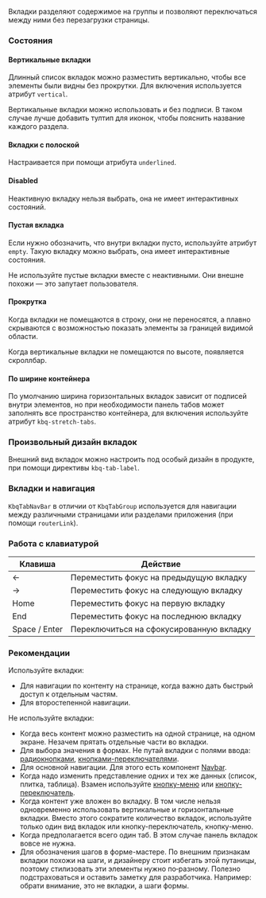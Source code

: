 Вкладки разделяют содержимое на группы и позволяют переключаться между ними без перезагрузки страницы.

<!-- example(tabs-overview) -->

### Состояния

#### Вертикальные вкладки

Длинный список вкладок можно разместить вертикально, чтобы все элементы были видны без прокрутки. Для включения используется атрибут `vertical`.

<!-- example(tabs-vertical) -->

Вертикальные вкладки можно использовать и без подписи. В таком случае лучше добавить тултип для иконок, чтобы пояснить название каждого раздела.

<!-- example(tabs-vertical-icons) -->

#### Вкладки с полоской

Настраивается при помощи атрибута `underlined`.

<!-- example(tabs-underlined) -->

#### Disabled

Неактивную вкладку нельзя выбрать, она не имеет интерактивных состояний.

<!-- example(tabs-disabled) -->

#### Пустая вкладка

Если нужно обозначить, что внутри вкладки пусто, используйте атрибут `empty`. Такую вкладку можно выбрать, она имеет интерактивные состояния.

<!-- example(tabs-empty-label) -->

Не используйте пустые вкладки вместе с неактивными. Они внешне похожи — это запутает пользователя.

#### Прокрутка

Когда вкладки не помещаются в строку, они не переносятся, а плавно скрываются с возможностью показать элементы за границей видимой области.

<!-- example(tabs-with-scroll) -->

Когда вертикальные вкладки не помещаются по высоте, появляется скроллбар.

<!-- example(tabs-with-scroll-vertical) -->

#### По ширине контейнера

По умолчанию ширина горизонтальных вкладок зависит от подписей внутри элементов, но при необходимости панель табов может заполнять все пространство контейнера, для включения используйте атрибут `kbq-stretch-tabs`.

<!-- example(tabs-stretch) -->

### Произвольный дизайн вкладок

Внешний вид вкладок можно настроить под особый дизайн в продукте, при помощи директивы `kbq-tab-label`.

<!-- example(tabs-custom-label) -->

### Вкладки и навигация

`KbqTabNavBar` в отличии от `KbqTabGroup` используется для навигации между различными страницами или разделами приложения (при помощи `routerLink`).

<!-- example(tabs-nav-bar-overview) -->

### Работа с клавиатурой

| <span style="min-width: 140px;">Клавиша</span>                                                  | Действие                                 |
| ----------------------------------------------------------------------------------------------- | ---------------------------------------- |
| <span class="docs-hot-key-button">←</span>                                                      | Переместить фокус на предыдущую вкладку  |
| <span class="docs-hot-key-button">→</span>                                                      | Переместить фокус на следующую вкладку   |
| <span class="docs-hot-key-button">Home</span>                                                   | Переместить фокус на первую вкладку      |
| <span class="docs-hot-key-button">End</span>                                                    | Переместить фокус на последнюю вкладку   |
| <span class="docs-hot-key-button">Space</span> / <span class="docs-hot-key-button">Enter</span> | Переключиться на сфокусированную вкладку |

### Рекомендации

Используйте вкладки:

- Для навигации по контенту на странице, когда важно дать быстрый доступ к отдельным частям.
- Для второстепенной навигации.

Не используйте вкладки:

- Когда весь контент можно разместить на одной странице, на одном экране. Незачем прятать отдельные части во вкладки.
- Для выбора значения в формах. Не путай вкладки с полями ввода: [радиокнопками](/ru/components/radio), [кнопками-переключателями](/ru/components/button-toggle).
- Для основной навигации. Для этого есть компонент [Navbar](/ru/components/navbar).
- Когда надо изменить представление одних и тех же данных (список, плитка, таблица). Взамен используйте [кнопку-меню](/ru/components/dropdown) или [кнопку-переключатель](/ru/components/button-toggle).
- Когда контент уже вложен во вкладку. В том числе нельзя одновременно использовать вертикальные и горизонтальные вкладки. Вместо этого сократите количество вкладок, используйте только один вид вкладок или кнопку-переключатель, кнопку-меню.
- Когда предполагается всего один таб. В этом случае панель вкладок вовсе не нужна.
- Для обозначения шагов в форме-мастере. По внешним признакам вкладки похожи на шаги, и дизайнеру стоит избегать этой путаницы, поэтому стилизовать эти элементы нужно по‑разному. Полезно подстраховаться и оставить заметку для разработчика. Например: обрати внимание, это не вкладки, а шаги формы.
